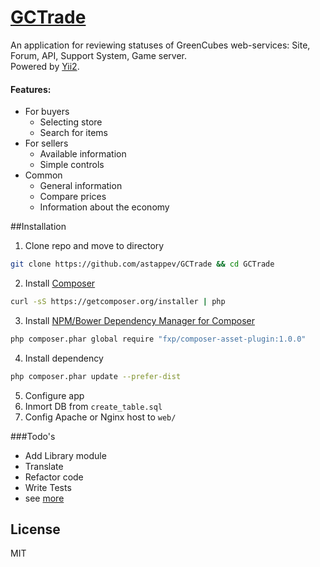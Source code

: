 [GCTrade](http://gctrade.ru)
========

An application for reviewing statuses of GreenCubes web-services: Site, Forum, API, Support System, Game server.<br>
Powered by [Yii2](https://github.com/yiisoft/yii2).
#### Features:
* For buyers
    * Selecting store
    * Search for items
* For sellers
    * Available information
    * Simple controls
* Common
    * General information
    * Compare prices
    * Information about the economy

##Installation
1. Clone repo and move to directory<br>
```sh
git clone https://github.com/astappev/GCTrade && cd GCTrade
```
2. Install [Composer](https://getcomposer.org/)<br>
```sh
curl -sS https://getcomposer.org/installer | php
```
3. Install [NPM/Bower Dependency Manager for Composer](https://github.com/francoispluchino/composer-asset-plugin/)<br>
```sh
php composer.phar global require "fxp/composer-asset-plugin:1.0.0"
```
4. Install dependency
```sh
php composer.phar update --prefer-dist
```
5. Configure app
6. Inmort DB from `create_table.sql`
7. Config Apache or Nginx host to `web/`

###Todo's
- Add Library module
- Translate
- Refactor code
- Write Tests
- see [more](https://trello.com/b/nPvXK1mB/gctrade)

License
----
MIT